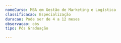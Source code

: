 ```yaml
---
nomeCurso: MBA em Gestão de Marketing e Logística
classificacao: Especialização
duracao: Pode ser de 4 a 12 meses
observacao: obs
tipo: Pós Graduação

---
```


